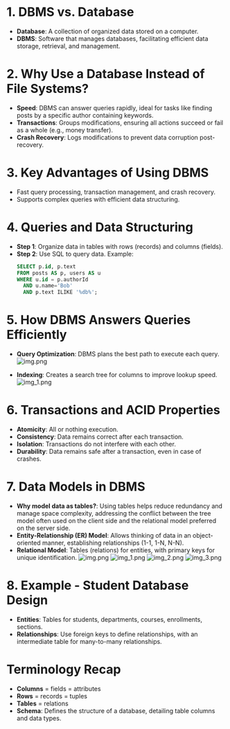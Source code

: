 # 1. DBMS vs. Database
- **Database**: A collection of organized data stored on a computer.
- **DBMS**: Software that manages databases, facilitating efficient data storage, retrieval, and management.

# 2. Why Use a Database Instead of File Systems?
- **Speed**: DBMS can answer queries rapidly, ideal for tasks like finding posts by a specific author containing keywords.
- **Transactions**: Groups modifications, ensuring all actions succeed or fail as a whole (e.g., money transfer).
- **Crash Recovery**: Logs modifications to prevent data corruption post-recovery.

# 3. Key Advantages of Using DBMS
- Fast query processing, transaction management, and crash recovery.
- Supports complex queries with efficient data structuring.

# 4. Queries and Data Structuring
- **Step 1**: Organize data in tables with rows (records) and columns (fields).
- **Step 2**: Use SQL to query data. Example:
  ```sql
  SELECT p.id, p.text
  FROM posts AS p, users AS u
  WHERE u.id = p.authorId
    AND u.name='Bob'
    AND p.text ILIKE '%db%';

# 5. How DBMS Answers Queries Efficiently
- **Query Optimization**: DBMS plans the best path to execute each query.
![img.png](pic/1-1/1-1-1.png)

- **Indexing**: Creates a search tree for columns to improve lookup speed.
![img_1.png](pic/1-1/1-1-2.png)

# 6. Transactions and ACID Properties
- **Atomicity**: All or nothing execution.
- **Consistency**: Data remains correct after each transaction.
- **Isolation**: Transactions do not interfere with each other.
- **Durability**: Data remains safe after a transaction, even in case of crashes.

# 7. Data Models in DBMS
- **Why model data as tables?**: Using tables helps reduce redundancy and manage space complexity, addressing the conflict between the tree model often used on the client side and the relational model preferred on the server side.
- **Entity-Relationship (ER) Model**: Allows thinking of data in an object-oriented manner, establishing relationships (1-1, 1-N, N-N).
- **Relational Model**: Tables (relations) for entities, with primary keys for unique identification.
![img.png](pic/1-1/1-1-3.png)
![img_1.png](pic/1-1/1-1-4.png)
![img_2.png](pic/1-1/1-1-5.png)
![img_3.png](pic/1-1/1-1-6.png)

# 8. Example - Student Database Design
- **Entities**: Tables for students, departments, courses, enrollments, sections.
- **Relationships**: Use foreign keys to define relationships, with an intermediate table for many-to-many relationships.

# Terminology Recap
- **Columns** = fields = attributes
- **Rows** = records = tuples
- **Tables** = relations
- **Schema**: Defines the structure of a database, detailing table columns and data types.
